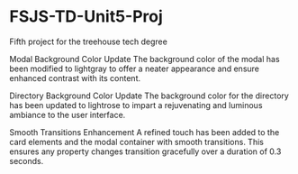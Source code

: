 # FSJS-TD-Unit5-Proj
 Fifth project for the treehouse tech degree

Modal Background Color Update
The background color of the modal has been modified to lightgray to offer a neater appearance and ensure enhanced contrast with its content.

Directory Background Color Update
The background color for the directory has been updated to lightrose to impart a rejuvenating and luminous ambiance to the user interface.

Smooth Transitions Enhancement
A refined touch has been added to the card elements and the modal container with smooth transitions. This ensures any property changes transition gracefully over a duration of 0.3 seconds.
